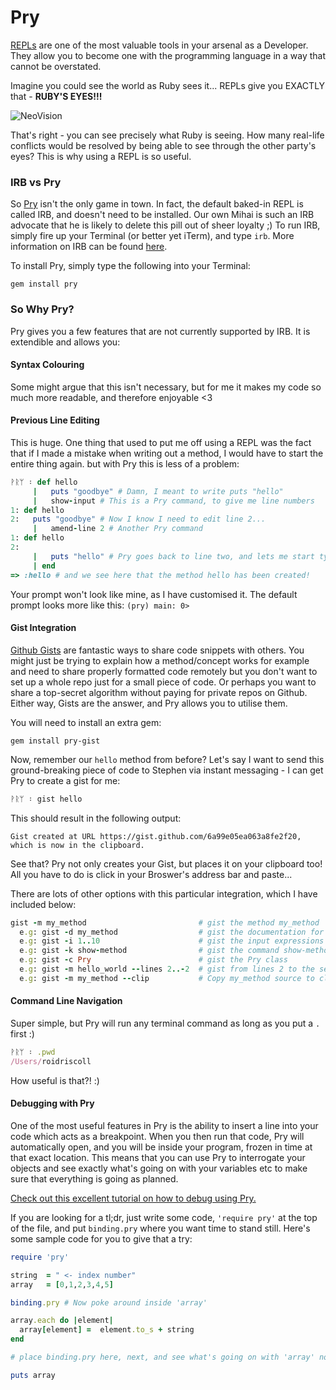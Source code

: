 # Pry

[REPLs](http://en.wikipedia.org/wiki/Read%E2%80%93eval%E2%80%93print_loop) are one of the most valuable tools in your arsenal as a Developer. They allow you to become one with the programming language in a way that cannot be overstated.

Imagine you could see the world as Ruby sees it... REPLs give you EXACTLY that - __RUBY'S EYES!!!__

![NeoVision](https://raw.githubusercontent.com/makersacademy/course/master/pills/images/code_vision.jpg?token=ACI6tY6F41BUs0FM95qEDBZDqw-X4cuLks5U6urywA%3D%3D)

That's right - you can see precisely what Ruby is seeing. How many real-life conflicts would be resolved by being able to see through the other party's eyes? This is why using a REPL is so useful.

### IRB vs Pry

So [Pry](http://pryrepl.org/) isn't the only game in town. In fact, the default baked-in REPL is called IRB, and doesn't need to be installed. Our own Mihai is such an IRB advocate that he is likely to delete this pill out of sheer loyalty ;) To run IRB, simply fire up your Terminal (or better yet iTerm), and type ```irb```. More information on IRB can be found [here](https://github.com/makersacademy/course/blob/master/pills/irb.md).

To install Pry, simply type the following into your Terminal:
```shell
gem install pry
```

### So Why Pry?

Pry gives you a few features that are not currently supported by IRB. It is extendible and allows you:

#### Syntax Colouring

Some might argue that this isn't necessary, but for me it makes my code so much more readable, and therefore enjoyable <3

#### Previous Line Editing

This is huge. One thing that used to put me off using a REPL was the fact that if I made a mistake when writing out a method, I would have to start the entire thing again. but with Pry this is less of a problem:

```ruby
ᚹᚱᛘ ᛬ def hello
     |   puts "goodbye" # Damn, I meant to write puts "hello"
     |   show-input # This is a Pry command, to give me line numbers
1: def hello
2:   puts "goodbye" # Now I know I need to edit line 2...
     |   amend-line 2 # Another Pry command
1: def hello
2:
     |   puts "hello" # Pry goes back to line two, and lets me start typing again
     | end
=> :hello # and we see here that the method hello has been created!

```
Your prompt won't look like mine, as I have customised it. The default prompt looks more like this: ```(pry) main: 0>```

#### Gist Integration

[Github Gists](https://help.github.com/articles/about-gists/) are fantastic ways to share code snippets with others. You might just be trying to explain how a method/concept works for example and need to share properly formatted code remotely but you don't want to set up a whole repo just for a small piece of code. Or perhaps you want to share a top-secret algorithm without paying for private repos on Github. Either way, Gists are the answer, and Pry allows you to utilise them.

You will need to install an extra gem:
```shell
gem install pry-gist
```

Now, remember our ```hello``` method from before? Let's say I want to send this ground-breaking piece of code to Stephen via instant messaging - I can get Pry to create a gist for me:

```ruby
ᚹᚱᛘ ᛬ gist hello
```
This should result in the following output:

```shell
Gist created at URL https://gist.github.com/6a99e05ea063a8fe2f20, which is now in the clipboard.
```

See that? Pry not only creates your Gist, but places it on your clipboard too! All you have to do is click in your Broswer's address bar and paste...

There are lots of other options with this particular integration, which I have included below:

```ruby
gist -m my_method                         # gist the method my_method
  e.g: gist -d my_method                  # gist the documentation for my_method
  e.g: gist -i 1..10                      # gist the input expressions from 1 to 10
  e.g: gist -k show-method                # gist the command show-method
  e.g: gist -c Pry                        # gist the Pry class
  e.g: gist -m hello_world --lines 2..-2  # gist from lines 2 to the second-last of the hello_world method
  e.g: gist -m my_method --clip           # Copy my_method source to clipboard, do not gist it.
```

#### Command Line Navigation

Super simple, but Pry will run any terminal command as long as you put a ```.``` first :)

```ruby
ᚹᚱᛘ ᛬ .pwd
/Users/roidriscoll
```

How useful is that?! :)

#### Debugging with Pry

One of the most useful features in Pry is the ability to insert a line into your code which acts as a breakpoint. When you then run that code, Pry will automatically open, and you will be inside your program, frozen in time at that exact location. This means that you can use Pry to interrogate your objects and see exactly what's going on with your variables etc to make sure that everything is going as planned.

[Check out this excellent tutorial on how to debug using Pry.](http://yorickpeterse.com/articles/debugging-with-pry/)

If you are looking for a tl;dr, just write some code, ```'require pry'``` at the top of the file, and put ```binding.pry``` where you want time to stand still. Here's some sample code for you to give that a try:

```ruby
require 'pry'

string  = " <- index number"
array   = [0,1,2,3,4,5]

binding.pry # Now poke around inside 'array'

array.each do |element|
  array[element] =  element.to_s + string
end

# place binding.pry here, next, and see what's going on with 'array' now...

puts array

```




